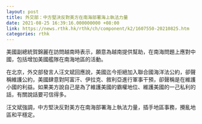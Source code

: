 ```yaml
---
layout: post
title: 外交部：中方堅決反對美方在南海部署海上執法力量
date: 2021-08-25 16:39:16.000000000 +08:00
link: https://news.rthk.hk/rthk/ch/component/k2/1607550-20210825.htm
categories: rthk
---
```


美國副總統賀錦麗在訪問越南時表示，願意為越南提供幫助，在南海問題上應對中國，包括增加美國艦隊在南海地區的活動。

在北京，外交部發言人汪文斌回應說，美國迄今拒絕加入聯合國海洋法公約，卻聲稱維護公約，美國肆意對阿富汗、伊拉克、敘利亞進行軍事干預，卻聲稱是在維護小國的利益。如果美方說自己是為了維護美國的霸權地位、維護美國的一己私利的話，有關說話要可信得多。

汪文斌強調，中方堅決反對美方在南海部署海上執法力量，插手地區事務，攪亂地區和平穩定。
